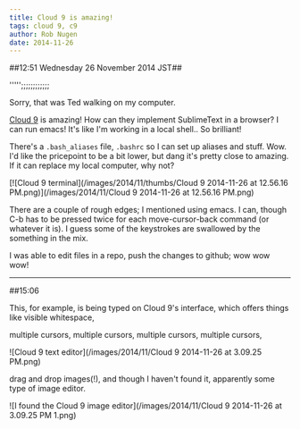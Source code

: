 ```yaml
---
title: Cloud 9 is amazing!
tags: cloud 9, c9
author: Rob Nugen
date: 2014-11-26
---
```


##12:51 Wednesday 26 November 2014 JST##

''''';;;;;;;;;;;;

Sorry, that was Ted walking on my computer.

[Cloud 9](https://c9.io) is amazing!  How can they implement
SublimeText in a browser?  I can run emacs!  It's like I'm working in
a local shell..  So brilliant!

There's a ```.bash_aliases``` file, ```.bashrc``` so I can set up
aliases and stuff.  Wow.  I'd like the pricepoint to be a bit lower,
but dang it's pretty close to amazing.  If it can replace my local
computer, why not?

[![Cloud 9 terminal](/images/2014/11/thumbs/Cloud 9 2014-11-26 at 12.56.16 PM.png)](/images/2014/11/Cloud 9 2014-11-26 at 12.56.16 PM.png)

There are a couple of rough edges; I mentioned using emacs.  I can,
though C-b has to be pressed twice for each move-cursor-back command
(or whatever it is).  I guess some of the keystrokes are swallowed by
the something in the mix.

I was able to edit files in a repo, push the changes to github; wow wow wow!

- - - - -

##15:06

This, for example, is being typed on Cloud 9's interface, which offers things
like visible whitespace,

multiple cursors,
multiple cursors,
multiple cursors,
multiple cursors,

![Cloud 9 text editor](/images/2014/11/Cloud 9 2014-11-26 at 3.09.25 PM.png)

drag and drop images(!), and though I haven't found it, apparently some type of image editor.

![I found the Cloud 9 image editor](/images/2014/11/Cloud 9 2014-11-26 at 3.09.25 PM 1.png)
